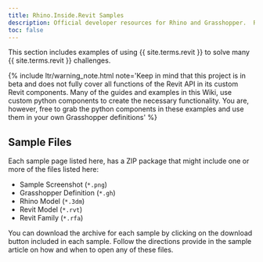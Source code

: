 ```yaml
---
title: Rhino.Inside.Revit Samples
description: Official developer resources for Rhino and Grasshopper.  Rhino developer tools are royalty free and include support.
toc: false
---
```


This section includes examples of using {{ site.terms.revit }} to solve many {{ site.terms.revit }} challenges.

{% include ltr/warning_note.html note='Keep in mind that this project is in beta and does not fully cover all functions of the Revit API in its custom Revit components. Many of the guides and examples in this Wiki, use custom python components to create the necessary functionality. You are, however, free to grab the python components in these examples and use them in your own Grasshopper definitions' %}

## Sample Files

Each sample page listed here, has a ZIP package that might include one or more of the files listed here:

- Sample Screenshot (`*.png`)
- Grasshopper Definition (`*.gh`)
- Rhino Model (`*.3dm`)
- Revit Model (`*.rvt`)
- Revit Family (`*.rfa`)

You can download the archive for each sample by clicking on the download button included in each sample. Follow the directions provide in the sample article on how and when to open any of these files.